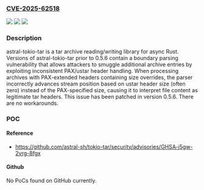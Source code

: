 ### [CVE-2025-62518](https://cve.mitre.org/cgi-bin/cvename.cgi?name=CVE-2025-62518)
![](https://img.shields.io/static/v1?label=Product&message=tokio-tar&color=blue)
![](https://img.shields.io/static/v1?label=Version&message=%3C%200.5.6%20&color=brightgreen)
![](https://img.shields.io/static/v1?label=Vulnerability&message=CWE-843%3A%20Access%20of%20Resource%20Using%20Incompatible%20Type%20('Type%20Confusion')&color=brightgreen)

### Description

astral-tokio-tar is a tar archive reading/writing library for async Rust. Versions of astral-tokio-tar prior to 0.5.6 contain a boundary parsing vulnerability that allows attackers to smuggle additional archive entries by exploiting inconsistent PAX/ustar header handling. When processing archives with PAX-extended headers containing size overrides, the parser incorrectly advances stream position based on ustar header size (often zero) instead of the PAX-specified size, causing it to interpret file content as legitimate tar headers. This issue has been patched in version 0.5.6. There are no workarounds.

### POC

#### Reference
- https://github.com/astral-sh/tokio-tar/security/advisories/GHSA-j5gw-2vrg-8fgx

#### Github
No PoCs found on GitHub currently.

